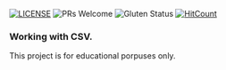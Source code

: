 [![LICENSE](https://img.shields.io/badge/license-MIT-blue.svg?style=flat-square)](https://github.com/belauzas/HTML5-website-template/blob/master/LICENSE.md)
![PRs Welcome](https://img.shields.io/badge/PRs-welcome-brightgreen.svg)
![Gluten Status](https://img.shields.io/badge/Gluten-Free-green.svg)
[![HitCount](http://hits.dwyl.com/front-end-by-rimantas/8-grupe-portfolio-warg.svg)](http://hits.dwyl.com/front-end-by-rimantas/8-grupe-portfolio-warg)

### Working with CSV. 

This project is for educational porpuses only.
